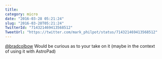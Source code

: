 ```yaml
---
title: 
category: micro
date: "2016-03-28 05:21:24"
slug: "2016-03-28T05:21:24"
TwitterId: "714321469413568512"
TweetUrl: "https://twitter.com/mark_philpot/status/714321469413568512"
---
```


[@bradcolbow](https://twitter.com/bradcolbow) Would be curious as to your take
on it (maybe in the context of using it with AstroPad)

